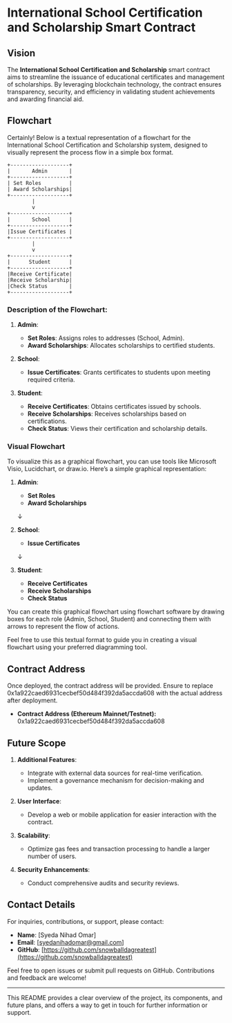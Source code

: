# International School Certification and Scholarship Smart Contract

## Vision

The **International School Certification and Scholarship** smart contract aims to streamline the issuance of educational certificates and management of scholarships. By leveraging blockchain technology, the contract ensures transparency, security, and efficiency in validating student achievements and awarding financial aid.

## Flowchart

Certainly! Below is a textual representation of a flowchart for the International School Certification and Scholarship system, designed to visually represent the process flow in a simple box format.

```
+-------------------+
|       Admin       |
+-------------------+
| Set Roles         |
| Award Scholarships|
+-------------------+
        |
        v
+-------------------+
|       School      |
+-------------------+
|Issue Certificates |
+-------------------+
        |
        v
+-------------------+
|      Student      |
+-------------------+
|Receive Certificate|
|Receive Scholarship|
|Check Status       |
+-------------------+
```

### Description of the Flowchart:

1. **Admin**:
   - **Set Roles**: Assigns roles to addresses (School, Admin).
   - **Award Scholarships**: Allocates scholarships to certified students.

2. **School**:
   - **Issue Certificates**: Grants certificates to students upon meeting required criteria.

3. **Student**:
   - **Receive Certificates**: Obtains certificates issued by schools.
   - **Receive Scholarships**: Receives scholarships based on certifications.
   - **Check Status**: Views their certification and scholarship details.

### Visual Flowchart

To visualize this as a graphical flowchart, you can use tools like Microsoft Visio, Lucidchart, or draw.io. Here’s a simple graphical representation:

1. **Admin**:
   - **Set Roles**
   - **Award Scholarships**

   ↓

2. **School**:
   - **Issue Certificates**

   ↓

3. **Student**:
   - **Receive Certificates**
   - **Receive Scholarships**
   - **Check Status**

You can create this graphical flowchart using flowchart software by drawing boxes for each role (Admin, School, Student) and connecting them with arrows to represent the flow of actions.

Feel free to use this textual format to guide you in creating a visual flowchart using your preferred diagramming tool.


## Contract Address

Once deployed, the contract address will be provided. Ensure to replace 0x1a922caed6931cecbef50d484f392da5accda608 with the actual address after deployment.

- **Contract Address (Ethereum Mainnet/Testnet):** 0x1a922caed6931cecbef50d484f392da5accda608

## Future Scope

1. **Additional Features**:
   - Integrate with external data sources for real-time verification.
   - Implement a governance mechanism for decision-making and updates.

2. **User Interface**:
   - Develop a web or mobile application for easier interaction with the contract.

3. **Scalability**:
   - Optimize gas fees and transaction processing to handle a larger number of users.

4. **Security Enhancements**:
   - Conduct comprehensive audits and security reviews.

## Contact Details

For inquiries, contributions, or support, please contact:

- **Name**: [Syeda Nihad Omar]
- **Email**: [syedanihadomar@gmail.com]
- **GitHub**: [https://github.com/snowballdagreatest](https://github.com/snowballdagreatest)

Feel free to open issues or submit pull requests on GitHub. Contributions and feedback are welcome!

---

This README provides a clear overview of the project, its components, and future plans, and offers a way to get in touch for further information or support.
